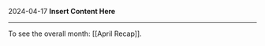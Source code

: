 2024-04-17
__Insert Content Here__
_______________________
To see the overall month: [[April Recap]].
